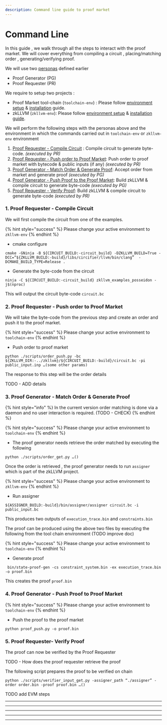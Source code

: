 ```yaml
---
description: Command line guide to proof market
---
```


# Command Line

In this guide , we walk through all the steps to interact with the proof market. We will cover everything from compiling a circuit , placing/matching order , generating/verifying proof.

We will use two [personas](terminology.md#entities) defined earlier&#x20;

* Proof Generator (PG)&#x20;
* Proof Requester (PR)

We require to setup two projects :&#x20;

* Proof Market tool-chain  (`toolchain-env`) : Please follow [environment setup](../guides/environment-setup.md) & [installation](../guides/installation.md) guide.
* zkLLVM (`zkllvm-env`): Please follow [environment setup](https://nil-foundation.gitbook.io/zkllvm/guides/environment-setup) & [installation guide](https://nil-foundation.gitbook.io/zkllvm/guides/installation).

We will perform the following steps with the personas above  and the environment in which the commands carried out in `toolchain-env` or `zkllvm-env` environment

1. [Proof Requester - Compile Circuit](command-line.md#1.-pr-compile-circuit) : Compile circuit to generate byte-code. _(executed by PR)_
2. [Proof Requester - Push order to Proof Market](command-line.md#2.-pr-push-order-to-proof-market): Push order to proof market with bytecode & public inputs (if any) _(executed by PR)_
3. [Proof Generator -  Match Order & Generate Proof](command-line.md#3.-pg-match-order-and-generate-proof): Accept order from market and generate proof _(executed by PG)_
4. [Proof Generator - Push Proof to the Proof Market](command-line.md#4.-pg-push-proof-to-proof-market): Build zkLLVM & compile circuit to generate byte-code _(executed by PG)_
5. [Proof Requester - Verify Proof](command-line.md#5.-pr-verify-proof): Build zkLLVM & compile circuit to generate byte-code _(executed by PR)_



### 1. Proof Requester -  Compile Circuit

We will first compile the circuit from one of the examples.

{% hint style="success" %}
Please change your active environment to `zkllvm-env`
{% endhint %}

* cmake configure&#x20;

```shell
cmake -GNinja -B ${CIRCUIT_BUILD:-circuit_build} -DZKLLVM_BUILD=True -DCC=”${ZKLLVM_BUILD:-build}/libs/circifier/llvm/bin/clang”  -DCMAKE_BUILD_TYPE=Release .
```

* Generate the byte-code from the circuit

```shell
ninja -C ${CIRCUIT_BUILD:-circuit_build} zkllvm_examples_posseidon -j$(nproc)
```

This will output the circuit byte-code `circuit.bc`



### **2. Proof Requester -  Push order to Proof Market**

We will take the byte-code from the previous step and create an order and push it to the proof market.

{% hint style="success" %}
Please change your active environment to `toolchain-env`
{% endhint %}

* Push order to proof market

```shell
python ./scripts/order_push.py -bc ${ZKLLVM_DIR:-../zkllvm}/${CIRCUIT_BUILD:-build}/circuit.bc -pi public_input.inp …(some other params) 
```

The response to this step will be the order details

TODO - ADD details

### **3. Proof Generator - Match Order & Generate Proof**

{% hint style="info" %}
In the current version order matching is done via a daemon and no user interaction is required.  (TODO - CHECK)
{% endhint %}

{% hint style="success" %}
Please change your active environment to `toolchain-env`
{% endhint %}

* The proof generator needs retrieve the order matched by executing the following

```shell
python ./scripts/order_get.py …()
```

Once the order is retrieved , the proof generator needs to run `assigner` which is part of the zkLLVM project.

{% hint style="success" %}
Please change your active environment to `zkllvm-env`
{% endhint %}

* Run assigner

```shell
${ASSIGNER_BUILD:-build}/bin/assigner/assigner circuit.bc -i public_input.bc

```

This produces two outputs of `execution_trace.bin` and `constraints.bin`

The proof can be produced using the above two files by executing the following from the tool chain environment (TODO improve doc)

{% hint style="success" %}
Please change your active environment to `toolchain-env`
{% endhint %}

* Generate proof&#x20;

```
 bin/state-proof-gen -cs constraint_system.bin -ex execution_trace.bin -o proof.bin
```

This creates the proof `proof.bin`

### **4.  Proof Generator -  Push Proof to Proof Market**

{% hint style="success" %}
Please change your active environment to `toolchain-env`
{% endhint %}

* Push the proof to the proof market

```
python proof_push.py -o proof.bin
```

### **5.  Proof Requester-  Verify Proof**

The proof can now be verified by the Proof Requester&#x20;

TODO - How does the proof requester retrieve the proof

The following script prepares the proof to be verified on chain

```
python ./scripts/verifier_input_get.py -assigner_path “./assigner” -order order.bin -proof proof.bin …() 
```

TODO add EVM steps

****

****

****

****

****

